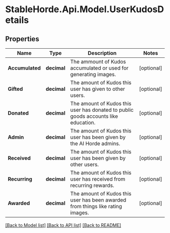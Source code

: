 # StableHorde.Api.Model.UserKudosDetails

## Properties

Name | Type | Description | Notes
------------ | ------------- | ------------- | -------------
**Accumulated** | **decimal** | The ammount of Kudos accumulated or used for generating images. | [optional] 
**Gifted** | **decimal** | The amount of Kudos this user has given to other users. | [optional] 
**Donated** | **decimal** | The amount of Kudos this user has donated to public goods accounts like education. | [optional] 
**Admin** | **decimal** | The amount of Kudos this user has been given by the AI Horde admins. | [optional] 
**Received** | **decimal** | The amount of Kudos this user has been given by other users. | [optional] 
**Recurring** | **decimal** | The amount of Kudos this user has received from recurring rewards. | [optional] 
**Awarded** | **decimal** | The amount of Kudos this user has been awarded from things like rating images. | [optional] 

[[Back to Model list]](../README.md#documentation-for-models) [[Back to API list]](../README.md#documentation-for-api-endpoints) [[Back to README]](../README.md)

